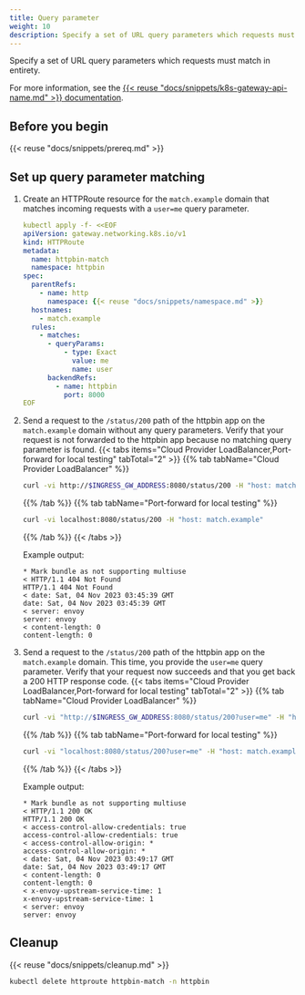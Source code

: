 ```yaml
---
title: Query parameter
weight: 10
description: Specify a set of URL query parameters which requests must match in entirety.
---
```


Specify a set of URL query parameters which requests must match in entirety.

For more information, see the [{{< reuse "docs/snippets/k8s-gateway-api-name.md" >}} documentation](https://gateway-api.sigs.k8s.io/api-types/httproute/#matches).

## Before you begin

{{< reuse "docs/snippets/prereq.md" >}}

## Set up query parameter matching

1. Create an HTTPRoute resource for the `match.example` domain that matches incoming requests with a `user=me` query parameter. 
   ```yaml
   kubectl apply -f- <<EOF
   apiVersion: gateway.networking.k8s.io/v1
   kind: HTTPRoute
   metadata:
     name: httpbin-match
     namespace: httpbin
   spec:
     parentRefs:
       - name: http
         namespace: {{< reuse "docs/snippets/namespace.md" >}}
     hostnames:
       - match.example
     rules:
       - matches:
         - queryParams: 
             - type: Exact
               value: me
               name: user
         backendRefs:
           - name: httpbin
             port: 8000
   EOF
   ```

2. Send a request to the `/status/200` path of the httpbin app on the `match.example` domain without any query parameters. Verify that your request is not forwarded to the httpbin app because no matching query parameter is found. 
   {{< tabs items="Cloud Provider LoadBalancer,Port-forward for local testing" tabTotal="2" >}}
   {{% tab tabName="Cloud Provider LoadBalancer" %}}
   ```sh
   curl -vi http://$INGRESS_GW_ADDRESS:8080/status/200 -H "host: match.example:8080"
   ```
   {{% /tab %}}
   {{% tab tabName="Port-forward for local testing" %}}
   ```sh
   curl -vi localhost:8080/status/200 -H "host: match.example"
   ```
   {{% /tab %}}
   {{< /tabs >}}

   Example output: 
   ```
   * Mark bundle as not supporting multiuse
   < HTTP/1.1 404 Not Found
   HTTP/1.1 404 Not Found
   < date: Sat, 04 Nov 2023 03:45:39 GMT
   date: Sat, 04 Nov 2023 03:45:39 GMT
   < server: envoy
   server: envoy
   < content-length: 0
   content-length: 0
   ```

3. Send a request to the `/status/200` path of the httpbin app on the `match.example` domain. This time, you provide the `user=me` query parameter. Verify that your request now succeeds and that you get back a 200 HTTP response code. 
   {{< tabs items="Cloud Provider LoadBalancer,Port-forward for local testing" tabTotal="2" >}}
   {{% tab tabName="Cloud Provider LoadBalancer" %}}
   ```sh
   curl -vi "http://$INGRESS_GW_ADDRESS:8080/status/200?user=me" -H "host: match.example:8080"
   ```
   {{% /tab %}}
   {{% tab tabName="Port-forward for local testing" %}}
   ```sh
   curl -vi "localhost:8080/status/200?user=me" -H "host: match.example"
   ```
   {{% /tab %}}
   {{< /tabs >}}

   Example output: 
   ```
   * Mark bundle as not supporting multiuse
   < HTTP/1.1 200 OK
   HTTP/1.1 200 OK
   < access-control-allow-credentials: true
   access-control-allow-credentials: true
   < access-control-allow-origin: *
   access-control-allow-origin: *
   < date: Sat, 04 Nov 2023 03:49:17 GMT
   date: Sat, 04 Nov 2023 03:49:17 GMT
   < content-length: 0
   content-length: 0
   < x-envoy-upstream-service-time: 1
   x-envoy-upstream-service-time: 1
   < server: envoy
   server: envoy
   ```

## Cleanup

{{< reuse "docs/snippets/cleanup.md" >}}

```sh
kubectl delete httproute httpbin-match -n httpbin
```

